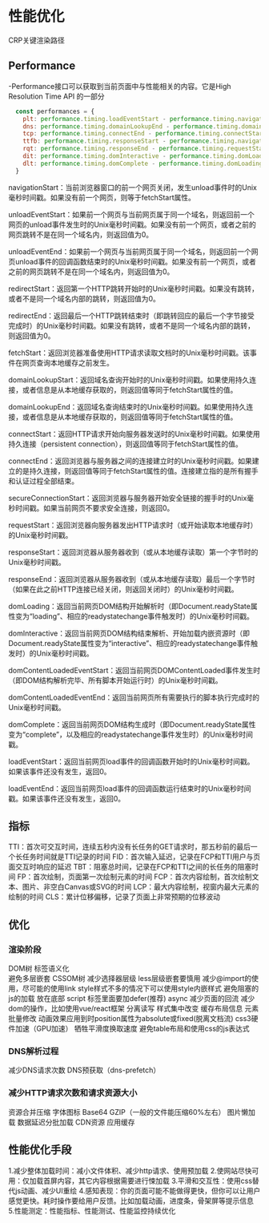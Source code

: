 # 性能优化

CRP关键渲染路径

## Performance

-Performance接口可以获取到当前页面中与性能相关的内容。它是High Resolution Time API 的一部分

```js
  const performances = {
    plt: performance.timing.loadEventStart - performance.timing.navigationStart, // pageloadtime页面加载耗时
    dns: performance.timing.domainLookupEnd - performance.timing.domainLookupStart, // 域名解析的耗时
    tcp: performance.timing.connectEnd - performance.timing.connectStart, // TCP的耗时
    ttfb: performance.timing.responseStart - performance.timing.navigationStart, // 读取页面第一个字节之前的耗时 白屏时间
    rqt: performance.timing.responseEnd - performance.timing.requestStart, // 从发出请求到收到全部字节的时间
    dit: performance.timing.domInteractive - performance.timing.domLoading, // dom interpret time: dom解析时间，不包括资源，到DOMContentLoaded为止
    dlt: performance.timing.domComplete - performance.timing.domLoading // dom加载时间，包括所有资源
  }
```

navigationStart：当前浏览器窗口的前一个网页关闭，发生unload事件时的Unix毫秒时间戳。如果没有前一个网页，则等于fetchStart属性。

unloadEventStart：如果前一个网页与当前网页属于同一个域名，则返回前一个网页的unload事件发生时的Unix毫秒时间戳。如果没有前一个网页，或者之前的网页跳转不是在同一个域名内，则返回值为0。

unloadEventEnd：如果前一个网页与当前网页属于同一个域名，则返回前一个网页unload事件的回调函数结束时的Unix毫秒时间戳。如果没有前一个网页，或者之前的网页跳转不是在同一个域名内，则返回值为0。

redirectStart：返回第一个HTTP跳转开始时的Unix毫秒时间戳。如果没有跳转，或者不是同一个域名内部的跳转，则返回值为0。

redirectEnd：返回最后一个HTTP跳转结束时（即跳转回应的最后一个字节接受完成时）的Unix毫秒时间戳。如果没有跳转，或者不是同一个域名内部的跳转，则返回值为0。

fetchStart：返回浏览器准备使用HTTP请求读取文档时的Unix毫秒时间戳。该事件在网页查询本地缓存之前发生。

domainLookupStart：返回域名查询开始时的Unix毫秒时间戳。如果使用持久连接，或者信息是从本地缓存获取的，则返回值等同于fetchStart属性的值。

domainLookupEnd：返回域名查询结束时的Unix毫秒时间戳。如果使用持久连接，或者信息是从本地缓存获取的，则返回值等同于fetchStart属性的值。

connectStart：返回HTTP请求开始向服务器发送时的Unix毫秒时间戳。如果使用持久连接（persistent connection），则返回值等同于fetchStart属性的值。

connectEnd：返回浏览器与服务器之间的连接建立时的Unix毫秒时间戳。如果建立的是持久连接，则返回值等同于fetchStart属性的值。连接建立指的是所有握手和认证过程全部结束。

secureConnectionStart：返回浏览器与服务器开始安全链接的握手时的Unix毫秒时间戳。如果当前网页不要求安全连接，则返回0。

requestStart：返回浏览器向服务器发出HTTP请求时（或开始读取本地缓存时）的Unix毫秒时间戳。

responseStart：返回浏览器从服务器收到（或从本地缓存读取）第一个字节时的Unix毫秒时间戳。

responseEnd：返回浏览器从服务器收到（或从本地缓存读取）最后一个字节时（如果在此之前HTTP连接已经关闭，则返回关闭时）的Unix毫秒时间戳。

domLoading：返回当前网页DOM结构开始解析时（即Document.readyState属性变为“loading”、相应的readystatechange事件触发时）的Unix毫秒时间戳。

domInteractive：返回当前网页DOM结构结束解析、开始加载内嵌资源时（即Document.readyState属性变为“interactive”、相应的readystatechange事件触发时）的Unix毫秒时间戳。

domContentLoadedEventStart：返回当前网页DOMContentLoaded事件发生时（即DOM结构解析完毕、所有脚本开始运行时）的Unix毫秒时间戳。

domContentLoadedEventEnd：返回当前网页所有需要执行的脚本执行完成时的Unix毫秒时间戳。

domComplete：返回当前网页DOM结构生成时（即Document.readyState属性变为“complete”，以及相应的readystatechange事件发生时）的Unix毫秒时间戳。

loadEventStart：返回当前网页load事件的回调函数开始时的Unix毫秒时间戳。如果该事件还没有发生，返回0。

loadEventEnd：返回当前网页load事件的回调函数运行结束时的Unix毫秒时间戳。如果该事件还没有发生，返回0。

## 指标

TTI：首次可交互时间，连续五秒内没有长任务的GET请求时，那五秒前的最后一个长任务时间就是TTI记录的时间
FID：首次输入延迟，记录在FCP和TTI用户与页面交互时响应的延迟
TBT：阻塞总时间，记录在FCP和TTI之间的长任务的阻塞时间
FP：首次绘制，页面第一次绘制元素的时间
FCP：首次内容绘制，首次绘制文本、图片、非空白Canvas或SVG的时间
LCP：最大内容绘制，视窗内最大元素的绘制的时间
CLS：累计位移偏移，记录了页面上非常预期的位移波动

## 优化

### 渲染阶段

DOM树
  标签语义化  
  避免多层嵌套
CSSOM树
  减少选择器层级
  less层级嵌套要慎用
  减少@import的使用，尽可能的使用link
  style样式不多的情况下可以使用style内嵌样式
避免阻塞的js的加载
  放在底部  script 标签里面要加defer(推荐) async
减少页面的回流
  减少dom的操作，比如使用vue/react框架
  分离读写
  样式集中改变
  缓存布局信息
  元素批量修改
  动画效果应用到时position属性为absolute或fixed(脱离文档流)
  css3硬件加速（GPU加速）
  牺牲平滑度换取速度
  避免table布局和使用css的js表达式

### DNS解析过程

减少DNS请求次数
DNS预获取（dns-prefetch）

### 减少HTTP请求次数和请求资源大小

资源合并压缩
字体图标
Base64
GZIP（一般的文件能压缩60%左右）
图片懒加载
数据延迟分批加载
CDN资源
应用缓存


## 性能优化手段
1.减少整体加载时间：减小文件体积、减少http请求、使用预加载
2.使网站尽快可用：仅加载首屏内容，其它内容根据需要进行悚加载
3.平滑和交互性：使用css替代js动画、减少UI重绘
4.感知表现：你的页面可能不能做得更快，但你可以让用户感觉更快。耗时操作要给用户反馈。比如加载动画，进度条，骨架屏等提示信息 
5.性能测定：性能指标、性能测试、性能监控持续优化